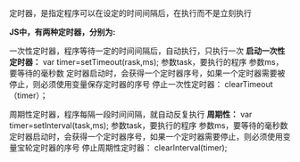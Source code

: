  


定时器，是指定程序可以在设定的时间间隔后，在执行而不是立刻执行



**JS中，有两种定时器，分别为:**

一次性定时器，程序等待一定的时间间隔后，自动执行，只执行一次
**启动一次性定时器：**
var timer=setTimeout(rask,ms);
参数task，要执行的程序
参数ms，要等待的毫秒数
定时器启动时，会获得一个定时器序号，如果一个定时器需要被停止，则必须使用变量保存定时器的序号
停止一次性定时器：
clearTimeout（timer）；



周期性定时器，程序每隔一段时间间隔，就自动反复执行
**周期性：**
var timer=setInterval(task,ms);
参数task，要执行的程序
参数ms，要等待的毫秒数
定时器启动时，会获得一个定时器序号，如果一个定时器需要停止，则必须使用变量宝轮定时器的序号
停止周期性定时器：
clearInterval(timer);
